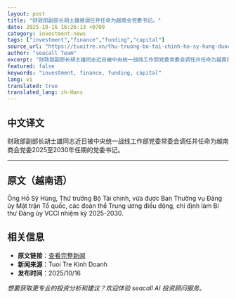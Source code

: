 ```yaml
---
layout: post
title: "财政部副部长胡士雄被调任并任命为越商会党委书记。"
date: 2025-10-16 16:26:13 +0700
category: investment-news
tags: ["investment","finance","funding","capital"]
source_url: "https://tuoitre.vn/thu-truong-bo-tai-chinh-ho-sy-hung-duoc-dieu-dong-chi-dinh-lam-bi-thu-dang-uy-vcci-20251016202812548.htm"
author: "seacall Team"
excerpt: "财政部副部长胡士雄同志近日被中央统一战线工作部党委常委会调任并任命为越南商会党委2025至2030年任期的党委书记。..."
featured: false
keywords: "investment, finance, funding, capital"
lang: vi
translated: true
translated_lang: zh-Hans
---
```


## 中文译文

财政部副部长胡士雄同志近日被中央统一战线工作部党委常委会调任并任命为越南商会党委2025至2030年任期的党委书记。

---

## 原文（越南语）

Ông Hồ Sỹ Hùng, Thứ trưởng Bộ Tài chính, vừa được Ban Thường vụ Đảng ủy Mặt trận Tổ quốc, các đoàn thể Trung ương điều động, chỉ định làm Bí thư Đảng ủy VCCI nhiệm kỳ 2025-2030.

## 相关信息

- **原文链接**：[查看完整新闻](https://tuoitre.vn/thu-truong-bo-tai-chinh-ho-sy-hung-duoc-dieu-dong-chi-dinh-lam-bi-thu-dang-uy-vcci-20251016202812548.htm)
- **新闻来源**：Tuoi Tre Kinh Doanh
- **发布时间**：2025/10/16

*想要获取更专业的投资分析和建议？欢迎体验 seacall AI 投资顾问服务。*